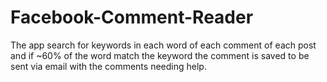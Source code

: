 # Facebook-Comment-Reader
The app search for keywords in each word of each comment of each post and if ~60% of the word match the keyword the comment is saved to be sent via email with the comments needing help.
